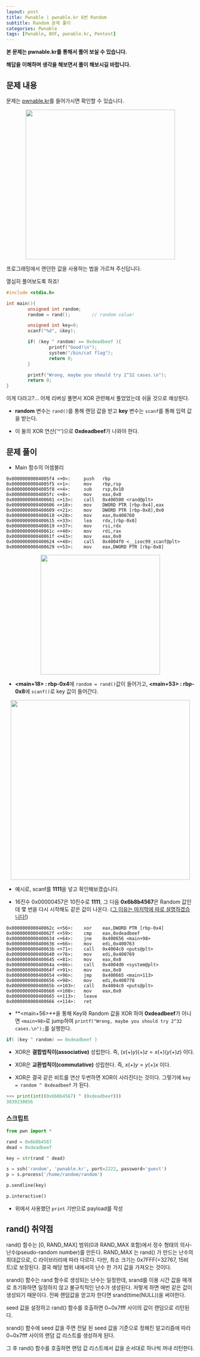 ```yaml
---
layout: post
title: Pwnable | pwnable.kr 6번 Random
subtitle: Random 문제 풀이
categories: Pwnable
tags: [Pwnable, BOF, pwnable.kr, Pentest]
---
```


**본 문제는 pwnable.kr를 통해서 풀어 보실 수 있습니다.**

**해답을 이해하며 생각을 해보면서 풀이 해보시길 바랍니다.**

## 문제 내용

문제는 <a href = "https://pwnable.kr/play.php">pwnable.kr</a>를 들어가시면 확인할 수 있습니다.

<p align="center">
<img src ="https://user-images.githubusercontent.com/78135526/181879900-5f962cb3-24fb-45c9-85eb-96ec857bb601.png" width = 400>
</p>

프로그래밍에서 랜던한 값을 사용하는 법을 가르쳐 주신답니다.

열심히 풀어보도록 하죠!

```C
#include <stdio.h>

int main(){
        unsigned int random;
        random = rand();        // random value!

        unsigned int key=0;
        scanf("%d", &key);

        if( (key ^ random) == 0xdeadbeef ){
                printf("Good!\n");
                system("/bin/cat flag");
                return 0;
        }

        printf("Wrong, maybe you should try 2^32 cases.\n");
        return 0;
}
```

이게 다라고?... 어제 리버싱 풀면서 XOR 관련해서 풀었었는데 쉬울 것으로 예상된다.

* **random** 변수는 `rand()`를 통해 랜덤 값을 받고 **key** 변수는 `scanf`를 통해 입력 값을 받는다. 

* 이 둘의 XOR 연산('^')으로 **0xdeadbeef**가 나와야 한다.

## 문제 풀이

* Main 함수의 어셈블리

```ARM Assembly
0x00000000004005f4 <+0>:     push   rbp
0x00000000004005f5 <+1>:     mov    rbp,rsp
0x00000000004005f8 <+4>:     sub    rsp,0x10
0x00000000004005fc <+8>:     mov    eax,0x0
0x0000000000400601 <+13>:    call   0x400500 <rand@plt>
0x0000000000400606 <+18>:    mov    DWORD PTR [rbp-0x4],eax
0x0000000000400609 <+21>:    mov    DWORD PTR [rbp-0x8],0x0
0x0000000000400610 <+28>:    mov    eax,0x400760
0x0000000000400615 <+33>:    lea    rdx,[rbp-0x8]
0x0000000000400619 <+37>:    mov    rsi,rdx
0x000000000040061c <+40>:    mov    rdi,rax
0x000000000040061f <+43>:    mov    eax,0x0
0x0000000000400624 <+48>:    call   0x4004f0 <__isoc99_scanf@plt>
0x0000000000400629 <+53>:    mov    eax,DWORD PTR [rbp-0x8]
```

<p align="center">
<img src ="https://user-images.githubusercontent.com/78135526/181887892-0a70ba4c-b109-41e4-8383-4bf0745de1b4.png" width = 320>
</p>

* **<main+18> : rbp-0x4**에 `random = rand()`값이 들어가고, **<main+53> : rbp-0x8**에 `scanf()`로 key 값이 들어간다.

<p align="center">
<img src ="https://user-images.githubusercontent.com/78135526/181892583-5629548a-3772-494d-bba6-3e1abf98d329.png" width = 480>
</p>

* 예시로, scanf를 **1111**을 넣고 확인해보겠습니다.

* 16진수 0x00000457은 10진수로 **1111**, 그 다음 **0x6b8b4567**은 Random 값인데 몇 번을 다시 시작해도 같은 값이 나온다. (<u>그 이유는 마지막에 따로 설명하겠습니다!</u>)


```ARM Assembly
0x000000000040062c <+56>:    xor    eax,DWORD PTR [rbp-0x4]
0x000000000040062f <+59>:    cmp    eax,0xdeadbeef
0x0000000000400634 <+64>:    jne    0x400656 <main+98>
0x0000000000400636 <+66>:    mov    edi,0x400763
0x000000000040063b <+71>:    call   0x4004c0 <puts@plt>
0x0000000000400640 <+76>:    mov    edi,0x400769
0x0000000000400645 <+81>:    mov    eax,0x0
0x000000000040064a <+86>:    call   0x4004d0 <system@plt>
0x000000000040064f <+91>:    mov    eax,0x0
0x0000000000400654 <+96>:    jmp    0x400665 <main+113>
0x0000000000400656 <+98>:    mov    edi,0x400778
0x000000000040065b <+103>:   call   0x4004c0 <puts@plt>
0x0000000000400660 <+108>:   mov    eax,0x0
0x0000000000400665 <+113>:   leave
0x0000000000400666 <+114>:   ret
```
* **<main+56>**을 통해 Key와 Random 값을 XOR 하여 **0xdeadbeef**가 아니면 `<main+98>`로 jump하여 `printf("Wrong, maybe you should try 2^32 cases.\n");`를 실행한다.

```C
if( (key ^ random) == 0xdeadbeef )
```

* ​XOR은 **결합법칙이(associative)** 성립한다.​ 즉, $(x (+) y) (+) z = x (+) (y (+) z)$ 이다.

* XOR은 **교환법칙이(commutative)** 성립한다. 즉, $x (+) y = y (+) x$ 이다.

* XOR은 결국 같은 비트를 연산 두번하면 XOR이 사라진다는 것이다. 그렇기에 `key = random ^ 0xdeadbeef` 가 된다.

```Python
>>> print(int((0x6b8b4567) ^ (0xdeadbeef)))
3039230856
```

### 스크립트

```Python
from pwn import *

rand = 0x6b8b4567
dead = 0xdeadbeef

key = str(rand ^ dead)

s = ssh('random', 'pwnable.kr', port=2222, password='guest')
p = s.process('/home/random/random')

p.sendline(key)

p.interactive()
```

* 위에서 사용했던 `print` 기반으로 payload를 작성

## rand() 취약점

rand() 함수는 [0, RAND_MAX] 범위(0과 RAND_MAX 포함)에서 정수 형태의 의사-난수(pseudo-random number)를 만든다. RAND_MAX 는 rand() 가 만드는 난수의 최대값으로, C 라이브러리에 따라 다르다. 다만, 최소 크기는 0x7FFF(=32767, 15비트)로 보장된다. 결국 해당 범위 내에서의 난수 한 가지 값을 가져오는 것이다.

srand() 함수는 rand 함수로 생성되는 난수는 일정한데, srand를 이용 시간 값을 매개로 초기화하면 일정하지 않고 불규칙적인 난수가 생성된다.
저렇게 하면 매번 같은 값이 생성되기 때문이다. 진짜 랜덤값을 얻고자 한다면 srand(time(NULL))을 써야한다.

seed 값을 설정하고 rand() 함수를 호출하면 0~0x7fff 사이의 값이 랜덤으로 리턴된다.

srand() 함수에 seed 값을 주면 전달 된 seed 값을 기준으로 정해진 알고리즘에 따라 0~0x7fff 사이의 랜덤 값 리스트를 생성하게 된다.

그 후 rand() 함수를 호출하면 랜덤 값 리스트에서 값을 순서대로 하나씩 꺼내 리턴한다.